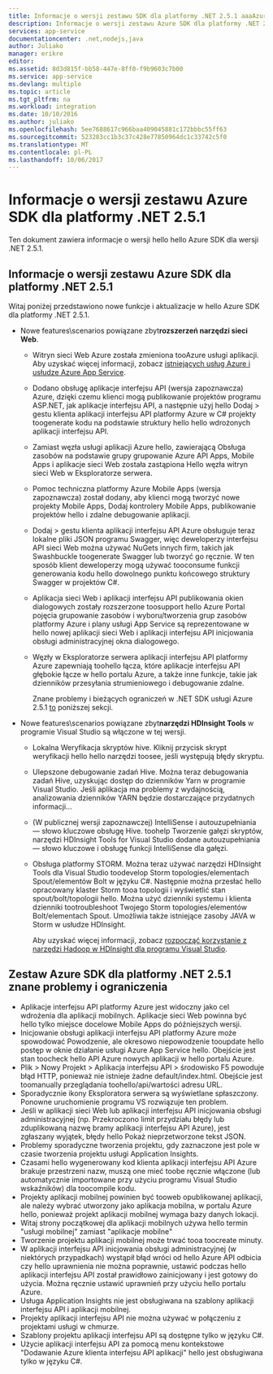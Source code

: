 ```yaml
---
title: Informacje o wersji zestawu SDK dla platformy .NET 2.5.1 aaaAzure
description: Informacje o wersji zestawu Azure SDK dla platformy .NET 2.5.1
services: app-service
documentationcenter: .net,nodejs,java
author: Juliako
manager: erikre
editor: 
ms.assetid: 8d3d815f-bb58-447e-8ff0-f9b9603c7b00
ms.service: app-service
ms.devlang: multiple
ms.topic: article
ms.tgt_pltfrm: na
ms.workload: integration
ms.date: 10/10/2016
ms.author: juliako
ms.openlocfilehash: 5ee7688617c966baa409045881c172bbbc55ff63
ms.sourcegitcommit: 523283cc1b3c37c428e77850964dc1c33742c5f0
ms.translationtype: MT
ms.contentlocale: pl-PL
ms.lasthandoff: 10/06/2017
---
```

# <a name="azure-sdk-for-net-251-release-notes"></a>Informacje o wersji zestawu Azure SDK dla platformy .NET 2.5.1
Ten dokument zawiera informacje o wersji hello hello Azure SDK dla wersji .NET 2.5.1. 

## <a name="azure-sdk-for-net-251-release-notes"></a>Informacje o wersji zestawu Azure SDK dla platformy .NET 2.5.1
Witaj poniżej przedstawiono nowe funkcje i aktualizacje w hello Azure SDK dla platformy .NET 2.5.1.

* Nowe features\scenarios powiązane zbyt**rozszerzeń narzędzi sieci Web**. 
  
  * Witryn sieci Web Azure została zmieniona tooAzure usługi aplikacji. Aby uzyskać więcej informacji, zobacz [istniejących usług Azure i usłudze Azure App Service](../app-service-web/app-service-changes-existing-services.md).
  * Dodano obsługę aplikacje interfejsu API (wersja zapoznawcza) Azure, dzięki czemu klienci mogą publikowanie projektów programu ASP.NET, jak aplikacje interfejsu API, a następnie użyj hello Dodaj > gestu klienta aplikacji interfejsu API platformy Azure w C# projekty toogenerate kodu na podstawie struktury hello hello wdrożonych aplikacji interfejsu API. 
  * Zamiast węzła usługi aplikacji Azure hello, zawierającą Obsługa zasobów na podstawie grupy grupowanie Azure API Apps, Mobile Apps i aplikacje sieci Web została zastąpiona Hello węzła witryn sieci Web w Eksploratorze serwera.
  * Pomoc techniczna platformy Azure Mobile Apps (wersja zapoznawcza) został dodany, aby klienci mogą tworzyć nowe projekty Mobile Apps, Dodaj kontrolery Mobile Apps, publikowanie projektów hello i zdalne debugowanie aplikacji.
  * Dodaj > gestu klienta aplikacji interfejsu API Azure obsługuje teraz lokalne pliki JSON programu Swagger, więc deweloperzy interfejsu API sieci Web można używać NuGets innych firm, takich jak Swashbuckle toogenerate Swagger lub tworzyć go ręcznie. W ten sposób klient deweloperzy mogą używać tooconsume funkcji generowania kodu hello dowolnego punktu końcowego struktury Swagger w projektów C#. 
  * Aplikacja sieci Web i aplikacji interfejsu API publikowania okien dialogowych zostały rozszerzone toosupport hello Azure Portal pojęcia grupowanie zasobów i wyboru/tworzenia grup zasobów platformy Azure i plany usługi App Service są reprezentowane w hello nowej aplikacji sieci Web i aplikacji interfejsu API inicjowania obsługi administracyjnej okna dialogowego. 
  * Węzły w Eksploratorze serwera aplikacji interfejsu API platformy Azure zapewniają toohello łącza, które aplikacje interfejsu API głębokie łącze w hello portalu Azure, a także inne funkcje, takie jak dzienników przesyłania strumieniowego i debugowanie zdalne.
    
    Znane problemy i bieżących ograniczeń w .NET SDK usługi Azure 2.5.1 [to](app-service-release-notes.md#known_issues_2_5_1) poniższej sekcji.
* Nowe features\scenarios powiązane zbyt**narzędzi HDInsight Tools** w programie Visual Studio są włączone w tej wersji. 
  
  * Lokalna Weryfikacja skryptów hive. Kliknij przycisk skrypt weryfikacji hello hello narzędzi toosee, jeśli występują błędy skryptu. 
  * Ulepszone debugowanie zadań Hive. Można teraz debugowania zadań Hive, uzyskując dostęp do dzienników Yarn w programie Visual Studio. Jeśli aplikacja ma problemy z wydajnością, analizowania dzienników YARN będzie dostarczające przydatnych informacji...
  * (W publicznej wersji zapoznawczej) IntelliSense i autouzupełniania — słowo kluczowe obsługę Hive. toohelp Tworzenie gałęzi skryptów, narzędzi HDInsight Tools for Visual Studio dodane autouzupełniania — słowo kluczowe i obsługę funkcji IntelliSense dla gałęzi.
  * Obsługa platformy STORM. Można teraz używać narzędzi HDInsight Tools dla Visual Studio toodevelop Storm topologies/elementach Spout/elementów Bolt w języku C#. Następnie można przesłać hello opracowany klaster Storm tooa topologii i wyświetlić stan spout/bolt/topologii hello. Można użyć dzienniki systemu i klienta dzienniki tootroubleshoot Twojego Storm topologies/elementów Bolt/elementach Spout. Umożliwia także istniejące zasoby JAVA w Storm w usłudze HDInsight.
    
    Aby uzyskać więcej informacji, zobacz [rozpocząć korzystanie z narzędzi Hadoop w HDInsight dla programu Visual Studio](../hdinsight/hdinsight-hadoop-visual-studio-tools-get-started.md).

## <a id="known_issues_2_5_1"></a>Zestaw Azure SDK dla platformy .NET 2.5.1 znane problemy i ograniczenia
* Aplikacje interfejsu API platformy Azure jest widoczny jako cel wdrożenia dla aplikacji mobilnych. Aplikacje sieci Web powinna być hello tylko miejsce docelowe Mobile Apps do późniejszych wersji. 
* Inicjowanie obsługi aplikacji interfejsu API platformy Azure może spowodować Powodzenie, ale okresowo niepowodzenie tooupdate hello postęp w oknie działanie usługi Azure App Service hello. Obejście jest stan toocheck hello API Azure nowych aplikacji w hello portalu Azure. 
* Plik > Nowy Projekt > Aplikacja interfejsu API > środowisko F5 powoduje błąd HTTP, ponieważ nie istnieje żadne default/index.html. Obejście jest toomanually przeglądania toohello/api/wartości adresu URL. 
* Sporadycznie ikony Eksploratora serwera są wyświetlane spłaszczony. Ponowne uruchomienie programu VS rozwiązuje ten problem. 
* Jeśli w aplikacji sieci Web lub aplikacji interfejsu API inicjowania obsługi administracyjnej (np. Przekroczono limit przydziału błędy lub zduplikowaną nazwę bramy aplikacji interfejsu API Azure), jest zgłaszany wyjątek, błędy hello Pokaż nieprzetworzone tekst JSON. 
* Problemy sporadyczne tworzenia projektu, gdy zaznaczone jest pole w czasie tworzenia projektu usługi Application Insights.
* Czasami hello wygenerowany kod klienta aplikacji interfejsu API Azure brakuje przestrzeni nazw, muszą one mieć toobe ręcznie włączone (lub automatycznie importowane przy użyciu programu Visual Studio wskaźników) dla toocompile kodu. 
* Projekty aplikacji mobilnej powinien być tooweb opublikowanej aplikacji, ale należy wybrać utworzony jako aplikacja mobilna, w portalu Azure hello, ponieważ projekt aplikacji mobilnej wymaga bazy danych lokacji. 
* Witaj strony początkowej dla aplikacji mobilnych używa hello termin "usługi mobilnej" zamiast "aplikacje mobilne" 
* Tworzenie projektu aplikacji mobilnej może trwać tooa toocreate minuty. 
* W aplikacji interfejsu API inicjowania obsługi administracyjnej (w niektórych przypadkach) wystąpił błąd wróci od hello Azure API odbicia czy hello uprawnienia nie można poprawnie, ustawić podczas hello aplikacji interfejsu API został prawidłowo zainicjowany i jest gotowy do użycia. Można ręcznie ustawić uprawnień przy użyciu hello portalu Azure.
* Usługa Application Insights nie jest obsługiwana na szablony aplikacji interfejsu API i aplikacji mobilnej.
* Projekty aplikacji interfejsu API nie można używać w połączeniu z projektami usługi w chmurze.
* Szablony projektu aplikacji interfejsu API są dostępne tylko w języku C#.
* Użycie aplikacji interfejsu API za pomocą menu kontekstowe "Dodawanie Azure klienta interfejsu API aplikacji" hello jest obsługiwana tylko w języku C#.

